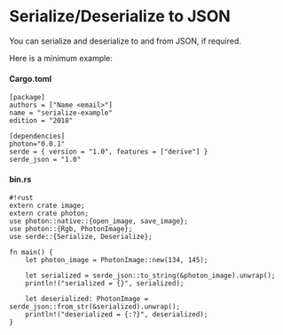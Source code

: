 # Serialize/Deserialize to JSON
You can serialize and deserialize to and from JSON, if required. 

Here is a minimum example:

#### Cargo.toml
```
[package]
authors = ["Name <email>"]
name = "serialize-example"
edition = "2018"

[dependencies]
photon="0.0.1"
serde = { version = "1.0", features = ["derive"] }
serde_json = "1.0"
```

#### bin.rs
    #!rust 
    extern crate image;
    extern crate photon;
    use photon::native::{open_image, save_image};
    use photon::{Rgb, PhotonImage};
    use serde::{Serialize, Deserialize};

    fn main() {
        let photon_image = PhotonImage::new(134, 145);

        let serialized = serde_json::to_string(&photon_image).unwrap();
        println!("serialized = {}", serialized);

        let deserialized: PhotonImage = serde_json::from_str(&serialized).unwrap();
        println!("deserialized = {:?}", deserialized);
    }